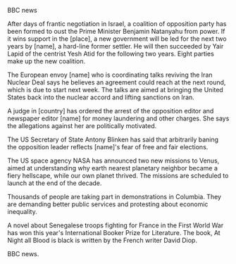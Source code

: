 BBC news

After days of frantic negotiation in Israel, a coalition of opposition party has been formed to oust the Prime Minister Benjamin Natanyahu from power. If it wins support in the [place], a new government will be led for the next two years by [name], a hard-line former settler. He will then succeeded by Yair Lapid of the centrist Yesh Atid for the following two years. Eight parties make up the new coalition.

The European envoy [name] who is coordinating talks reviving the Iran Nuclear Deal says he believes an agreement could reach at the next round, which is due to start next week. The talks are aimed at bringing the United States back into the nuclear accord and lifting sanctions on Iran.

A judge in [country] has ordered the arrest of the opposition editor and newspaper editor [name] for money laundering and other charges. She says the allegations against her are politically motivated.

The US Secretary of State Antony Blinken has said that arbitrarily baning the opposition leader reflects [name]'s fear of free and fair elections. 

The US space agency NASA has announced two new missions to Venus, aimed at understanding why earth nearest planetary neighbor became a fiery hellscape, while our own planet thrived. The missions are scheduled to launch at the end of the decade. 

Thousands of people are taking part in demonstrations in Columbia. They are demanding better public services and protesting about economic inequality. 

A novel about Senegalese troops fighting for France in the First World War has won this year's International Booker Prize for Literature. The book, At Night all Blood is black is written by the French writer David Diop.

BBC news.
